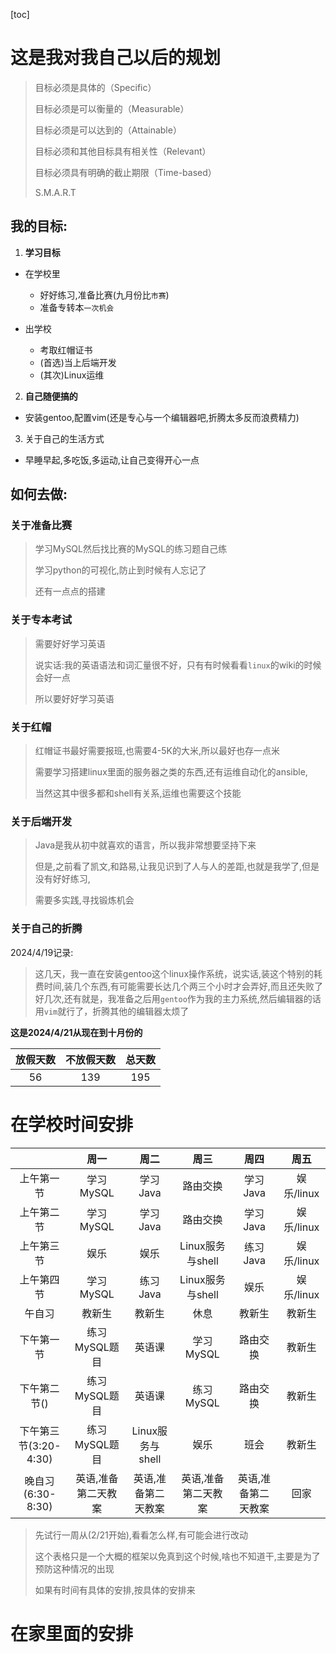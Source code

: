 [toc]



# 这是我对我自己以后的规划

>  目标必须是具体的（Specific）
>
>  目标必须是可以衡量的（Measurable）
>
>  目标必须是可以达到的（Attainable）
>
>  目标必须和其他目标具有相关性（Relevant）
>
>  目标必须具有明确的截止期限（Time-based）
>
>  S.M.A.R.T

## 我的目标:

1.  **学习目标**

-  在学校里
   -  好好练习,准备比赛(九月份比``市赛``)
   -  准备专转本`一次机会`

-  出学校
   -   考取红帽证书
   -   (首选)当上后端开发
   -  (其次)Linux运维

2.  **自己随便搞的**

-  安装gentoo,配置vim(还是专心与一个编辑器吧,折腾太多反而浪费精力)

3.  关于自己的生活方式

-  早睡早起,多吃饭,多运动,让自己变得开心一点

## 如何去做:

### 关于准备比赛

>  学习MySQL然后找比赛的MySQL的练习题自己练
>
>  学习python的可视化,防止到时候有人忘记了
>
>  还有一点点的搭建



### 关于专本考试

>  需要好好学习英语
>
>  说实话:我的英语语法和词汇量很不好，只有有时候看看`linux`的wiki的时候会好一点
>
>  所以要好好学习英语

### 关于红帽

>  红帽证书最好需要报班,也需要4-5K的大米,所以最好也存一点米
>
>  需要学习搭建linux里面的服务器之类的东西,还有运维自动化的ansible,
>
>  当然这其中很多都和shell有关系,运维也需要这个技能



### 关于后端开发

>  Java是我从初中就喜欢的语言，所以我非常想要坚持下来
>
>  但是,之前看了凯文,和路易,让我见识到了人与人的差距,也就是我学了,但是没有好好练习,
>
>  需要多实践,寻找锻炼机会

### 关于自己的折腾

2024/4/19记录:

>  这几天，我一直在安装gentoo这个linux操作系统，说实话,装这个特别的耗费时间,装几个东西,有可能需要长达几个两三个小时才会弄好,而且还失败了好几次,还有就是，我准备之后用`gentoo`作为我的主力系统,然后编辑器的话用`vim`就行了，折腾其他的编辑器太烦了



**这是2024/4/21从现在到十月份的**

| **放假天数** | **不放假天数** | **总天数** |
| :----------: | :------------: | :--------: |
|      56      |      139       |    195     |



# 在学校时间安排

|                       |        周一         |        周二         |        周三         |        周四         |    周五    |
| :-------------------: | :-----------------: | :-----------------: | :-----------------: | :-----------------: | :--------: |
|      上午第一节       |      学习MySQL      |      学习Java       |      路由交换       |      学习Java       | 娱乐/linux |
|      上午第二节       |      学习MySQL      |      学习Java       |      路由交换       |      学习Java       | 娱乐/linux |
|      上午第三节       |        娱乐         |        娱乐         |  Linux服务与shell   |      练习Java       | 娱乐/linux |
|      上午第四节       |      学习MySQL      |      练习Java       |  Linux服务与shell   |        娱乐         | 娱乐/linux |
|        午自习         |       教新生        |       教新生        |        休息         |       教新生        |   教新生   |
|      下午第一节       |    练习MySQL题目    |       英语课        |      学习MySQL      |      路由交换       |   教新生   |
|     下午第二节()      |    练习MySQL题目    |       英语课        |      练习MySQL      |      路由交换       |   教新生   |
| 下午第三节(3:20-4:30) |    练习MySQL题目    |  Linux服务与shell   |        娱乐         |        班会         |   教新生   |
|   晚自习(6:30-8:30)   | 英语,准备第二天教案 | 英语,准备第二天教案 | 英语,准备第二天教案 | 英语,准备第二天教案 |    回家    |



>  先试行一周从(2/21开始),看看怎么样,有可能会进行改动
>
>  这个表格只是一个大概的框架以免真到这个时候,啥也不知道干,主要是为了预防这种情况的出现
>
>  如果有时间有具体的安排,按具体的安排来





# 在家里面的安排





